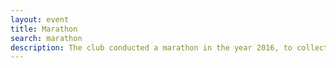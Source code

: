 ```yaml
---
layout: event
title: Marathon
search: marathon
description: The club conducted a marathon in the year 2016, to collect funds for the education of underprivileged children.
---
```

